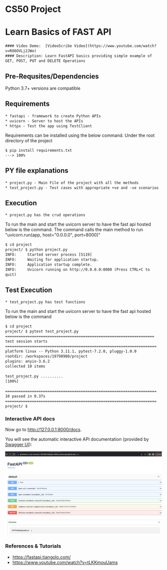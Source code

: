 # CS50 Project 

# Learn Basics of FAST API
    #### Video Demo:  [VideoScribe Video](https://www.youtube.com/watch?v=RO6OVLj2JWo)
    #### Description: Learn FastAPI basics providing simple example of GET, POST, PUT and DELETE Operations

## Pre-Requsites/Dependencies
Python 3.7+ versions are compatible

## Requirements
    * fastapi - framework to create Python APIs
    * uvicorn - Server to host the APIs
    * httpx - Test the app using TestClient

Requirements can be installed using the below command. Under the root directory of the project
```console
$ pip install requirements.txt
---> 100%
```

## PY file explanations
    * project.py - Main File of the project with all the methods
    * test_project.py - Test cases with appropriate +ve and -ve scenarios  


## Execution
    * project.py has the crud operations
  
To run the main and start the uvicorn server to have the fast api hosted below is the command.
The command calls the main method to run "uvicorn.run(app, host="0.0.0.0", port=8000)"

```console
$ cd project 
project/ $ python project.py
INFO:     Started server process [5119]
INFO:     Waiting for application startup.
INFO:     Application startup complete.
INFO:     Uvicorn running on http://0.0.0.0:8000 (Press CTRL+C to quit)
```

## Test Execution
    * test_project.py has test functions
  
To run the main and start the uvicorn server to have the fast api hosted below is the command  
```console
$ cd project
project/ $ pytest test_project.py
=================================================================== test session starts ====================================================================
platform linux -- Python 3.11.1, pytest-7.2.0, pluggy-1.0.0
rootdir: /workspaces/19798980/project
plugins: anyio-3.6.2
collected 10 items                                                                                                                                         

test_project.py ..........                                                                                                                           [100%]

==================================================================== 10 passed in 0.37s ====================================================================
project/ $ 
```

### Interactive API docs

Now go to <a href="http://127.0.0.1:8000/docs" class="external-link" target="_blank">http://127.0.0.1:8000/docs</a>.

You will see the automatic interactive API documentation (provided by <a href="https://github.com/swagger-api/swagger-ui" class="external-link" target="_blank">Swagger UI</a>):

![Swagger UI](https://github.com/girisheduru/CS50GKE/blob/main/Screenshot%202023-02-17%20at%2000.41.41.png)

### References & Tutorials
 - https://fastapi.tiangolo.com/
 - https://www.youtube.com/watch?v=tLKKmouUams

